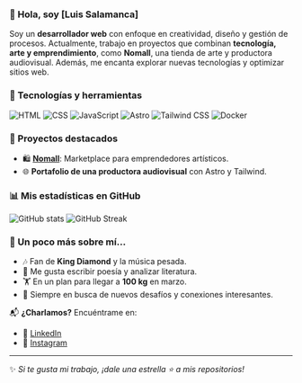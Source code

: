 ### 👋 Hola, soy [Luis Salamanca]

Soy un **desarrollador web** con enfoque en creatividad, diseño y gestión de procesos. Actualmente, trabajo en proyectos que combinan **tecnología, arte y emprendimiento**, como **Nomall**, una tienda de arte y productora audiovisual. Además, me encanta explorar nuevas tecnologías y optimizar sitios web.

### 🚀 Tecnologías y herramientas

![HTML](https://img.shields.io/badge/HTML-E34F26?style=for-the-badge&logo=html5&logoColor=white)
![CSS](https://img.shields.io/badge/CSS-1572B6?style=for-the-badge&logo=css3&logoColor=white)
![JavaScript](https://img.shields.io/badge/JavaScript-F7DF1E?style=for-the-badge&logo=javascript&logoColor=black)
![Astro](https://img.shields.io/badge/Astro-FF5D01?style=for-the-badge&logo=astro&logoColor=white)
![Tailwind CSS](https://img.shields.io/badge/Tailwind%20CSS-06B6D4?style=for-the-badge&logo=tailwindcss&logoColor=white)
![Docker](https://img.shields.io/badge/Docker-2496ED?style=for-the-badge&logo=docker&logoColor=white)

### 🎨 Proyectos destacados

- 🛍️ [**Nomall**](https://www.nomall.cl/): Marketplace para emprendedores artísticos.
- 🌐 **Portafolio de una productora audiovisual** con Astro y Tailwind.

### 📊 Mis estadísticas en GitHub

![GitHub stats](https://github-readme-stats.vercel.app/api?username=tuusuario&show_icons=true&theme=radical)
![GitHub Streak](https://streak-stats.demolab.com/?user=tuusuario&theme=dark)

### 🎸 Un poco más sobre mí...
- 🎶 Fan de **King Diamond** y la música pesada.
- 📖 Me gusta escribir poesía y analizar literatura.
- 🏋️ En un plan para llegar a **100 kg** en marzo.
- 🎯 Siempre en busca de nuevos desafíos y conexiones interesantes.

📬 **¿Charlamos?** Encuéntrame en:
- 💼 [LinkedIn](https://www.linkedin.com/in/luissalamancafer/)
- 📸 [Instagram](https://www.instagram.com/conde_vrolok/)

---

✨ *Si te gusta mi trabajo, ¡dale una estrella ⭐ a mis repositorios!*

